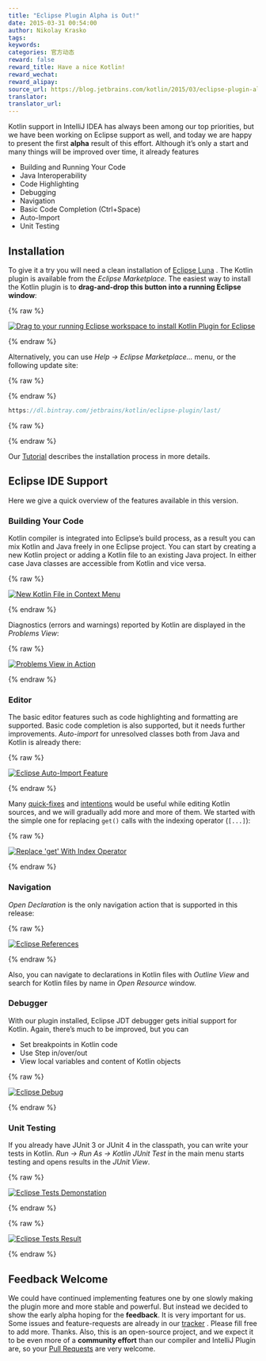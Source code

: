 ```yaml
---
title: "Eclipse Plugin Alpha is Out!"
date: 2015-03-31 00:54:00
author: Nikolay Krasko
tags:
keywords:
categories: 官方动态
reward: false
reward_title: Have a nice Kotlin!
reward_wechat:
reward_alipay:
source_url: https://blog.jetbrains.com/kotlin/2015/03/eclipse-plugin-alpha-is-out/
translator:
translator_url:
---
```


Kotlin support in IntelliJ IDEA has always been among our top priorities, but we have been working on Eclipse support as well, and today we are happy to present the first **alpha** result of this effort.
Although it’s only a start and many things will be improved over time, it already features

* Building and Running Your Code
* Java Interoperability
* Code Highlighting
* Debugging
* Navigation
* Basic Code Completion (Ctrl+Space)
* Auto-Import
* Unit Testing

## Installation

To give it a try you will need a clean installation of [Eclipse Luna](https://www.eclipse.org/downloads/) . The Kotlin plugin is available from the *Eclipse Marketplace*. The easiest way to install the Kotlin plugin is to **drag-and-drop this button into a running Eclipse window**:

{% raw %}
<p><a class="drag" href="http://marketplace.eclipse.org/marketplace-client-intro?mpc_install=2257536" title="Drag to your running Eclipse workspace to install Kotlin Plugin for Eclipse"><img alt="Drag to your running Eclipse workspace to install Kotlin Plugin for Eclipse" data-recalc-dims="1" src="https://i2.wp.com/marketplace.eclipse.org/sites/all/themes/solstice/_themes/solstice_marketplace/public/images/btn-install.png?w=640&amp;ssl=1"/></a><br/>
<span id="more-1945"></span></p>
{% endraw %}

Alternatively, you can use *Help -&gt; Eclipse Marketplace…* menu, or the following update site:

{% raw %}
<p></p>
{% endraw %}

```kotlin
https://dl.bintray.com/jetbrains/kotlin/eclipse-plugin/last/
```

{% raw %}
<p></p>
{% endraw %}

Our [Tutorial](http://kotlinlang.org/docs/tutorials/getting-started-eclipse.html) describes the installation process in more details.
## Eclipse IDE Support

Here we give a quick overview of the features available in this version.
### Building Your Code

Kotlin compiler is integrated into Eclipse’s build process, as a result you can mix Kotlin and Java freely in one Eclipse project.
You can start by creating a new Kotlin project or adding a Kotlin file to an existing Java project. In either case Java classes are accessible from Kotlin and vice versa.

{% raw %}
<p><a href="https://i1.wp.com/blog.jetbrains.com/kotlin/files/2015/03/New-Kotlin-File-in-Context-Menu.png"><img alt="New Kotlin File in Context Menu" class="alignnone size-full wp-image-1957" data-recalc-dims="1" src="https://i1.wp.com/blog.jetbrains.com/kotlin/files/2015/03/New-Kotlin-File-in-Context-Menu.png?resize=640%2C194&amp;ssl=1"/></a></p>
{% endraw %}

Diagnostics (errors and warnings) reported by Kotlin are displayed in the *Problems View*:

{% raw %}
<p><a href="https://i0.wp.com/blog.jetbrains.com/kotlin/files/2015/03/skitch.png"><img alt="Problems View in Action" class="alignnone size-full wp-image-1959" data-recalc-dims="1" src="https://i0.wp.com/blog.jetbrains.com/kotlin/files/2015/03/skitch.png?resize=640%2C241&amp;ssl=1"/></a></p>
{% endraw %}

### Editor

The basic editor features such as code highlighting and formatting are supported. Basic code completion is also supported, but it needs further improvements.
*Auto-import* for unresolved classes both from Java and Kotlin is already there:

{% raw %}
<p><a href="https://i2.wp.com/blog.jetbrains.com/kotlin/files/2015/03/Screenshot-2015-03-30-15.26.27.png"><img alt="Eclipse Auto-Import Feature" class="alignnone size-full wp-image-1965" data-recalc-dims="1" src="https://i2.wp.com/blog.jetbrains.com/kotlin/files/2015/03/Screenshot-2015-03-30-15.26.27.png?resize=393%2C119&amp;ssl=1"/></a></p>
{% endraw %}

Many [quick-fixes](https://github.com/JetBrains/kotlin/tree/master/idea/src/org/jetbrains/kotlin/idea/quickfix) and [intentions](https://github.com/JetBrains/kotlin/tree/master/idea/src/org/jetbrains/kotlin/idea/intentions) would be useful while editing Kotlin sources, and we will gradually add more and more of them. We started with the simple one for replacing `get()` calls with the indexing operator (`[...]`):

{% raw %}
<p><a href="https://i1.wp.com/blog.jetbrains.com/kotlin/files/2015/03/Screenshot-2015-03-30-15.29.20.png"><img alt="Replace 'get' With Index Operator" class="alignnone size-full wp-image-1966" data-recalc-dims="1" src="https://i1.wp.com/blog.jetbrains.com/kotlin/files/2015/03/Screenshot-2015-03-30-15.29.20.png?resize=500%2C83&amp;ssl=1"/></a></p>
{% endraw %}

### Navigation

*Open Declaration* is the only navigation action that is supported in this release:

{% raw %}
<p><a href="https://i1.wp.com/blog.jetbrains.com/kotlin/files/2015/03/eclipse-references.png"><img alt="Eclipse References" class="alignnone size-full wp-image-1969" data-recalc-dims="1" src="https://i1.wp.com/blog.jetbrains.com/kotlin/files/2015/03/eclipse-references.png?resize=592%2C159&amp;ssl=1"/></a></p>
{% endraw %}

Also, you can navigate to declarations in Kotlin files with *Outline View* and search for Kotlin files by name in *Open Resource* window.
### Debugger

With our plugin installed, Eclipse JDT debugger gets initial support for Kotlin. Again, there’s much to be improved, but you can

* Set breakpoints in Kotlin code
* Use Step in/over/out
* View local variables and content of Kotlin objects


{% raw %}
<p><a href="https://i1.wp.com/blog.jetbrains.com/kotlin/files/2015/03/Screenshot-2015-03-30-16.39.21.png"><img alt="Eclipse Debug" class="alignnone size-full wp-image-1971" data-recalc-dims="1" src="https://i1.wp.com/blog.jetbrains.com/kotlin/files/2015/03/Screenshot-2015-03-30-16.39.21.png?resize=640%2C176&amp;ssl=1"/></a></p>
{% endraw %}

### Unit Testing

If you already have JUnit 3 or JUnit 4 in the classpath, you can write your tests in Kotlin. *Run -&gt; Run As -&gt; Kotlin JUnit Test* in the main menu starts testing and opens results in the *JUnit View*.

{% raw %}
<p><a href="https://i1.wp.com/blog.jetbrains.com/kotlin/files/2015/03/Screenshot-2015-03-30-01.39.29.png"><img alt="Eclipse Tests Demonstation" class="alignnone size-full wp-image-1962" data-recalc-dims="1" src="https://i1.wp.com/blog.jetbrains.com/kotlin/files/2015/03/Screenshot-2015-03-30-01.39.29.png?resize=560%2C199&amp;ssl=1"/></a></p>
{% endraw %}


{% raw %}
<p><a href="https://i2.wp.com/blog.jetbrains.com/kotlin/files/2015/03/Screenshot-2015-03-30-01.39.51.png"><img alt="Eclipse Tests Result" class="alignnone size-full wp-image-1961" data-recalc-dims="1" src="https://i2.wp.com/blog.jetbrains.com/kotlin/files/2015/03/Screenshot-2015-03-30-01.39.51.png?resize=503%2C172&amp;ssl=1"/></a></p>
{% endraw %}

## Feedback Welcome

We could have continued implementing features one by one slowly making the plugin more and more stable and powerful. But instead we decided to show the early alpha hoping for the **feedback**. It is very important for us.
Some issues and feature-requests are already in our [tracker](https://youtrack.jetbrains.com/search/Kotlin%20Eclipse-19206) . Please fill free to add more. Thanks.
Also, this is an open-source project, and we expect it to be even more of a **community effort** than our compiler and IntelliJ Plugin are, so your [Pull Requests](https://github.com/JetBrains/kotlin-eclipse/) are very welcome.

